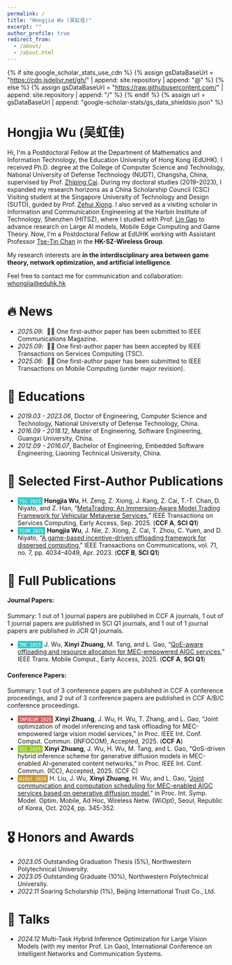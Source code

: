 ```yaml
---
permalink: /
title: "Hongjia Wu (吴虹佳)"
excerpt: ""
author_profile: true
redirect_from: 
  - /about/
  - /about.html
---
```


{% if site.google_scholar_stats_use_cdn %}
{% assign gsDataBaseUrl = "https://cdn.jsdelivr.net/gh/" | append: site.repository | append: "@" %}
{% else %}
{% assign gsDataBaseUrl = "https://raw.githubusercontent.com/" | append: site.repository | append: "/" %}
{% endif %}
{% assign url = gsDataBaseUrl | append: "google-scholar-stats/gs_data_shieldsio.json" %}

<span class='anchor' id='about-me'></span>

# Hongjia Wu (吴虹佳)

Hi, I'm a Postdoctoral Fellow at the Department of Mathematics and Information Technology, the Education University of Hong Kong (EdUHK). 
I received Ph.D. degree at the College of Computer Science and Technology, National University of Defense Technology (NUDT), Changsha, China, supervised by Prof. [Zhiping Cai](https://scholar.google.com.hk/citations?view_op=search_authors&mauthors=Zhiping+Cai&hl=zh-CN&oi=ao). During my doctoral studies (2019–2023), I expanded my research horizons as a China Scholarship Council (CSC) Visiting student at the Singapore University of Technology and Design (SUTD), guided by Prof. [Zehui Xiong](https://scholar.google.com.hk/citations?view_op=search_authors&mauthors=zehui+xiong&hl=zh-CN&oi=ao). I also served as a visiting scholar in Information and Communication Engineering at the Harbin Institute of Technology, Shenzhen (HITSZ), where I studied with Prof. [Lin Gao](https://scholar.google.com/citations?user=41wcJi4AAAAJ&hl=en) to advance research on Large AI models, Mobile Edge Computing and Game Theory. 
Now, I'm a Postdoctoral Fellow at EdUHK working with Assistant Professor [Tse-Tin Chan](https://www.eduhk.hk/mit/en/staff/tsetinchan) in the **HK-SZ-Wireless Group**. 

My research interests are **in the interdisciplinary area between game theory, network optimization, and artificial intelligence**.

Feel free to contact me for communication and collaboration: <u>whongjia@eduhk.hk</u>

# 🔥 News
- *2025.09*: &nbsp;🎉🎉 One first-author paper has been submitted to IEEE Communications Magazine.
- *2025.09*: &nbsp;🎉🎉 One first-author paper has been accepted by IEEE Transactions on Services Computing (TSC).
- *2025.06*: &nbsp;🎉🎉 One first-author paper has been submitted to IEEE Transactions on Mobile Computing (under major revision).


# 📖 Educations
- *2019.03 - 2023.06*, Doctor of Engineering, Computer Science and Technology, National University of Defense Technology, China.
- *2016.09 - 2018.12*, Master of Engineering, Software Engineering, Guangxi University, China.
- *2012.09 - 2016.07*, Bachelor of Engineering, Embedded Software Engineering, Liaoning Technical University, China.

# 📝 Selected First-Author Publications
<!-- #### Conference Papers:
- <span style="background-color: #cc6666; color: white; padding: 1px 4px; font-size: 12px;">``INFOCOM 2025``</span> **Xinyi Zhuang**, J. Wu, H. Wu, T. Zhang, and L. Gao, “Joint optimization of model inferencing and task offloading for MEC-empowered large vision model services,” in Proc. IEEE Int. Conf. Comput. Commun. (INFOCOM), Accepted, 2025. (**CCF A**)
- <span style="background-color: #99cc33; color: white; padding: 1px 4px; font-size: 12px;">``ICC 2025``</span> **Xinyi Zhuang**, J. Wu, H. Wu, M. Tang, and L. Gao, “QoS-driven hybrid inference scheme for generative diffusion models in MEC-enabled AI-generated content networks,” in Proc. IEEE Int. Conf. Commun. (ICC), Accepted, 2025. (CCF C) -->
- <span style="background-color: #33cccc; color: white; padding: 1px 4px; font-size: 12px;">``TSC 2025``</span> **Hongjia Wu**, H. Zeng, Z. Xiong, J. Kang, Z. Cai, T.-T. Chan, D. Niyato, and Z. Han, “[MetaTrading: An Immersion-Aware Model Trading Framework for Vehicular Metaverse Services](https://ieeexplore.ieee.org/abstract/document/11164460),” IEEE Transactions on Services Computing, Early Access, Sep. 2025. (**CCF A**, **SCI Q1**)
- <span style="background-color: #33cccc; color: white; padding: 1px 4px; font-size: 12px;">``TCOM 2025``</span> **Hongjia Wu**, J. Nie, Z. Xiong, Z. Cai, T. Zhou, C. Yuen, and D. Niyato, “[A game-based incentive-driven offloading framework for dispersed computing](https://ieeexplore.ieee.org/abstract/document/10102098),” IEEE Transactions on Communications, vol. 71, no. 7, pp. 4034–4049, Apr. 2023. (**CCF B**, **SCI Q1**)


# 📄 Full Publications
#### Journal Papers:
Summary: 1 out of 1 journal papers are published in CCF A journals, 1 out of 1 journal papers are published in SCI Q1 journals, and 1 out of 1 journal papers are published in JCR Q1 journals.
- <span style="background-color: #33cccc; color: white; padding: 1px 4px; font-size: 12px;">``TMC 2025``</span> J. Wu, **Xinyi Zhuang**, M. Tang, and L. Gao, “[QoE-aware offloading and resource allocation for MEC-empowered AIGC services](https://ieeexplore.ieee.org/document/10972066),” IEEE Trans. Mobile Comput., Early Access, 2025. (**CCF A**, **SCI Q1**)

#### Conference Papers:
Summary: 1 out of 3 conference papers are published in CCF A conference proceedings, and 2 out of 3 conference papers are published in CCF A/B/C conference proceedings.
- <span style="background-color: #cc6666; color: white; padding: 1px 4px; font-size: 12px;">``INFOCOM 2025``</span> **Xinyi Zhuang**, J. Wu, H. Wu, T. Zhang, and L. Gao, “Joint optimization of model inferencing and task offloading for MEC-empowered large vision model services,” in Proc. IEEE Int. Conf. Comput. Commun. (INFOCOM), Accepted, 2025. (**CCF A**)
- <span style="background-color: #99cc33; color: white; padding: 1px 4px; font-size: 12px;">``ICC 2025``</span> **Xinyi Zhuang**, J. Wu, H. Wu, M. Tang, and L. Gao, “QoS-driven hybrid inference scheme for generative diffusion models in MEC-enabled AI-generated content networks,” in Proc. IEEE Int. Conf. Commun. (ICC), Accepted, 2025. (CCF C)
- <span style="background-color: #cc9933; color: white; padding: 1px 4px; font-size: 12px;">``WiOpt 2024``</span> H. Liu, J. Wu, **Xinyi Zhuang**, H. Wu, and L. Gao, “[Joint communication and computation scheduling for MEC-enabled AIGC services based on generative diffusion model](https://ieeexplore.ieee.org/document/10778362),” in Proc. Int. Symp. Model. Optim. Mobile, Ad Hoc, Wireless Netw. (WiOpt), Seoul, Republic of Korea, Oct. 2024, pp. 345-352.


# 🎖 Honors and Awards
- *2023.05* Outstanding Graduation Thesis (5%), Northwestern Polytechnical University.
- *2023.05* Outstanding Graduate (10%), Northwestern Polytechnical University.
- *2022.11* Soaring Scholarship (1%), Beijing International Trust Co., Ltd.


# 💬 Talks
- *2024.12* Multi-Task Hybrid Inference Optimization for Large Vision Models (with my mentor Prof. Lin Gao), International Conference on Intelligent Networks and Communication Systems.

